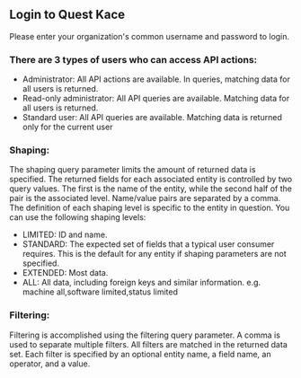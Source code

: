  ## Login to Quest Kace
 Please enter your organization's common username and password to login.
 
### There are 3 types of users who can access API actions:
- Administrator: All API actions are available. In queries, matching data for all users is returned.
- Read-only administrator: All API queries are available. Matching data for all users is returned.
- Standard user: All API queries are available. Matching data is returned only for the current user

### Shaping:
The shaping query parameter limits the amount of returned data is specified. The returned fields for each
associated entity is controlled by two query values. The first is the name of the entity, while the second half of the
pair is the associated level. Name/value pairs are separated by a comma.
The definition of each shaping level is specific to the entity in question. You can use the following shaping levels:
- LIMITED: ID and name.
- STANDARD: The expected set of fields that a typical user consumer requires. This is the default for any
entity if shaping parameters are not specified.
- EXTENDED: Most data.
- ALL: All data, including foreign keys and similar information.
e.g. machine all,software limited,status limited

### Filtering:
Filtering is accomplished using the filtering query parameter. A comma is used to separate multiple filters.
All filters are matched in the returned data set. Each filter is specified by an optional entity name, a field name, an
operator, and a value.
